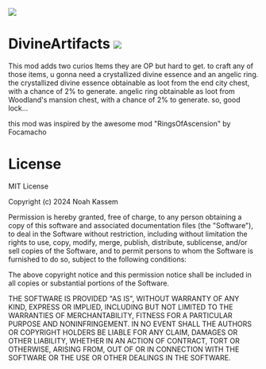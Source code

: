 [![](https://media.forgecdn.net/attachments/description/1009148/description_53ac4bba-501a-4488-8d53-595e77c1c59d.png)](https://www.curseforge.com/minecraft/mc-mods/noah-divine-artifact)


# DivineArtifacts     <img src="https://cf.way2muchnoise.eu/full_1009148_downloads.svg" />
This mod adds two curios Items they are OP but hard to get.
to craft any of those items, u gonna need a crystallized divine essence and an angelic ring.
the crystallized divine essence obtainable as loot from the end city chest, with a chance of 2% to generate.
angelic ring obtainable as loot from Woodland's mansion chest, with a chance of 2% to generate.
so, good lock...

this mod was inspired by the awesome mod "RingsOfAscension" by Focamacho 


# License
MIT License

Copyright (c) 2024 Noah Kassem

Permission is hereby granted, free of charge, to any person obtaining a copy
of this software and associated documentation files (the "Software"), to deal
in the Software without restriction, including without limitation the rights
to use, copy, modify, merge, publish, distribute, sublicense, and/or sell
copies of the Software, and to permit persons to whom the Software is
furnished to do so, subject to the following conditions:

The above copyright notice and this permission notice shall be included in all
copies or substantial portions of the Software.

THE SOFTWARE IS PROVIDED "AS IS", WITHOUT WARRANTY OF ANY KIND, EXPRESS OR
IMPLIED, INCLUDING BUT NOT LIMITED TO THE WARRANTIES OF MERCHANTABILITY,
FITNESS FOR A PARTICULAR PURPOSE AND NONINFRINGEMENT. IN NO EVENT SHALL THE
AUTHORS OR COPYRIGHT HOLDERS BE LIABLE FOR ANY CLAIM, DAMAGES OR OTHER
LIABILITY, WHETHER IN AN ACTION OF CONTRACT, TORT OR OTHERWISE, ARISING FROM,
OUT OF OR IN CONNECTION WITH THE SOFTWARE OR THE USE OR OTHER DEALINGS IN THE
SOFTWARE.

